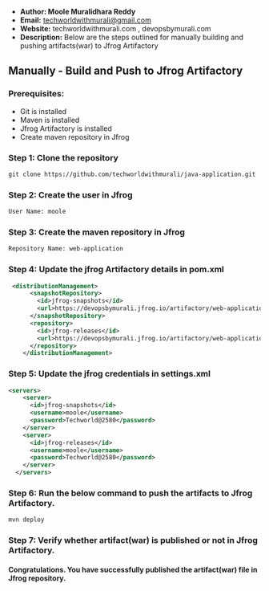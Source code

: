 + <b>Author: Moole Muralidhara Reddy</b></br>
+ <b>Email:</b> techworldwithmurali@gmail.com</br>
+ <b>Website:</b> techworldwithmurali.com , devopsbymurali.com</br>
+ <b>Description:</b> Below are the steps outlined for manually building and pushing artifacts(war) to Jfrog Artifactory</br>

## Manually - Build and Push to Jfrog Artifactory

### Prerequisites:
+ Git is installed
+ Maven is installed
+ Jfrog Artifactory is installed
+ Create maven repository in Jfrog

### Step 1: Clone the repository
  ```xml
  git clone https://github.com/techworldwithmurali/java-application.git
```
### Step 2: Create the user in Jfrog
```xml
User Name: moole
```
### Step 3: Create the maven repository in Jfrog
```xml
Repository Name: web-application
```
### Step 4: Update the jfrog Artifactory details in pom.xml
```xml
 <distributionManagement>
      <snapshotRepository>
        <id>jfrog-snapshots</id>
        <url>https://devopsbymurali.jfrog.io/artifactory/web-application/</url>
      </snapshotRepository>
      <repository>
        <id>jfrog-releases</id>
        <url>https://devopsbymurali.jfrog.io/artifactory/web-application/</url>
      </repository>
    </distributionManagement>
```
### Step 5: Update the jfrog credentials in settings.xml
```xml
<servers>
    <server>
      <id>jfrog-snapshots</id>
      <username>moole</username>
      <password>Techworld@2580</password>
    </server>
    <server>
      <id>jfrog-releases</id>
      <username>moole</username>
      <password>Techworld@2580</password>
    </server>
  </servers>
```
### Step 6: Run the below command to push the artifacts to Jfrog Artifactory.
```sh
mvn deploy
```
### Step 7: Verify whether artifact(war) is published or not in Jfrog Artifactory.


#### Congratulations. You have successfully published the artifact(war) file in Jfrog repository.
